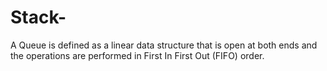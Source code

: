 # Stack-
A Queue is defined as a linear data structure that is open at both ends and the operations are performed in First In First Out (FIFO) order. 
